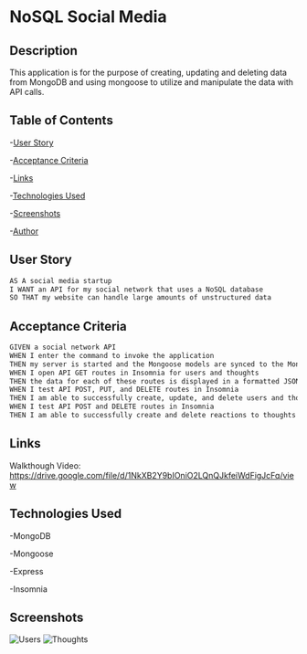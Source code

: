 # NoSQL Social Media 

## Description
This application is for the purpose of creating, updating and deleting data from MongoDB and using mongoose to utilize and manipulate the data with API calls. 

## Table of Contents

-[User Story](#User-Story)

-[Acceptance Criteria](#Acceptance-Criteria)

-[Links](#Links)

-[Technologies Used](#Technologies-Used)

-[Screenshots](#Screenshots)

-[Author](#Author)


## User Story
```md
AS A social media startup
I WANT an API for my social network that uses a NoSQL database
SO THAT my website can handle large amounts of unstructured data
````

## Acceptance Criteria
```md
GIVEN a social network API
WHEN I enter the command to invoke the application
THEN my server is started and the Mongoose models are synced to the MongoDB database
WHEN I open API GET routes in Insomnia for users and thoughts
THEN the data for each of these routes is displayed in a formatted JSON
WHEN I test API POST, PUT, and DELETE routes in Insomnia
THEN I am able to successfully create, update, and delete users and thoughts in my database
WHEN I test API POST and DELETE routes in Insomnia
THEN I am able to successfully create and delete reactions to thoughts and add and remove friends to a user’s friend list
````

## Links
Walkthough Video: https://drive.google.com/file/d/1NkXB2Y9bIOniO2LQnQJkfeiWdFigJcFq/view

## Technologies Used

-MongoDB

-Mongoose

-Express

-Insomnia

## Screenshots
![Users](./images/users.png)
![Thoughts](./images/thoughts.png)